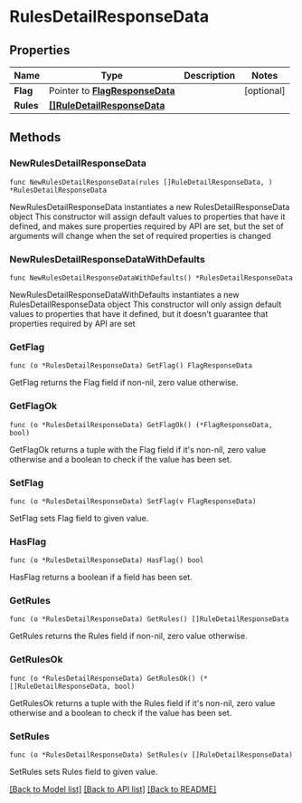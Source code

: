 # RulesDetailResponseData

## Properties

Name | Type | Description | Notes
------------ | ------------- | ------------- | -------------
**Flag** | Pointer to [**FlagResponseData**](FlagResponseData.md) |  | [optional] 
**Rules** | [**[]RuleDetailResponseData**](RuleDetailResponseData.md) |  | 

## Methods

### NewRulesDetailResponseData

`func NewRulesDetailResponseData(rules []RuleDetailResponseData, ) *RulesDetailResponseData`

NewRulesDetailResponseData instantiates a new RulesDetailResponseData object
This constructor will assign default values to properties that have it defined,
and makes sure properties required by API are set, but the set of arguments
will change when the set of required properties is changed

### NewRulesDetailResponseDataWithDefaults

`func NewRulesDetailResponseDataWithDefaults() *RulesDetailResponseData`

NewRulesDetailResponseDataWithDefaults instantiates a new RulesDetailResponseData object
This constructor will only assign default values to properties that have it defined,
but it doesn't guarantee that properties required by API are set

### GetFlag

`func (o *RulesDetailResponseData) GetFlag() FlagResponseData`

GetFlag returns the Flag field if non-nil, zero value otherwise.

### GetFlagOk

`func (o *RulesDetailResponseData) GetFlagOk() (*FlagResponseData, bool)`

GetFlagOk returns a tuple with the Flag field if it's non-nil, zero value otherwise
and a boolean to check if the value has been set.

### SetFlag

`func (o *RulesDetailResponseData) SetFlag(v FlagResponseData)`

SetFlag sets Flag field to given value.

### HasFlag

`func (o *RulesDetailResponseData) HasFlag() bool`

HasFlag returns a boolean if a field has been set.

### GetRules

`func (o *RulesDetailResponseData) GetRules() []RuleDetailResponseData`

GetRules returns the Rules field if non-nil, zero value otherwise.

### GetRulesOk

`func (o *RulesDetailResponseData) GetRulesOk() (*[]RuleDetailResponseData, bool)`

GetRulesOk returns a tuple with the Rules field if it's non-nil, zero value otherwise
and a boolean to check if the value has been set.

### SetRules

`func (o *RulesDetailResponseData) SetRules(v []RuleDetailResponseData)`

SetRules sets Rules field to given value.



[[Back to Model list]](../README.md#documentation-for-models) [[Back to API list]](../README.md#documentation-for-api-endpoints) [[Back to README]](../README.md)


